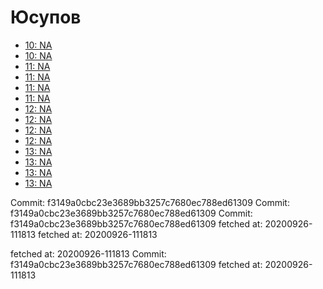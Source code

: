 # Юсупов
- [10: NA](10.md)
- [10: NA](10.md)
- [11: NA](11.md)
- [11: NA](11.md)
- [11: NA](11.md)
- [11: NA](11.md)
- [12: NA](12.md)
- [12: NA](12.md)
- [12: NA](12.md)
- [12: NA](12.md)
- [13: NA](13.md)
- [13: NA](13.md)
- [13: NA](13.md)
- [13: NA](13.md)



Commit: f3149a0cbc23e3689bb3257c7680ec788ed61309
Commit: f3149a0cbc23e3689bb3257c7680ec788ed61309
Commit: f3149a0cbc23e3689bb3257c7680ec788ed61309
 fetched at: 20200926-111813
 fetched at: 20200926-111813

 fetched at: 20200926-111813
Commit: f3149a0cbc23e3689bb3257c7680ec788ed61309
 fetched at: 20200926-111813
